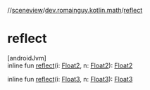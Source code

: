 //[sceneview](../../index.md)/[dev.romainguy.kotlin.math](index.md)/[reflect](reflect.md)

# reflect

[androidJvm]\
inline fun [reflect](reflect.md)(i: [Float2](-float2/index.md), n: [Float2](-float2/index.md)): [Float2](-float2/index.md)

inline fun [reflect](reflect.md)(i: [Float3](-float3/index.md), n: [Float3](-float3/index.md)): [Float3](-float3/index.md)
